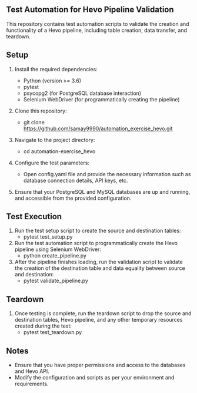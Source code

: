 **Test Automation for Hevo Pipeline Validation**
-
This repository contains test automation scripts to validate the creation and functionality of a Hevo pipeline, including table creation, data transfer, and teardown.

**Setup** 
- 
1. Install the required dependencies:
      - Python (version >= 3.6)
      - pytest
      - psycopg2 (for PostgreSQL database interaction) 
      - Selenium WebDriver (for programmatically creating the pipeline)
  
2. Clone this repository:
   - git clone https://github.com/samay9990/automation_exercise_hevo.git

3. Navigate to the project directory:
   - cd automation-exercise_hevo

4. Configure the test parameters:
   - Open config.yaml file and provide the necessary information such as database connection details, API keys, etc.
   
5. Ensure that your PostgreSQL and MySQL databases are up and running, and accessible from the provided configuration.


**Test Execution**
-
1. Run the test setup script to create the source and destination tables:
   - pytest test_setup.py
2. Run the test automation script to programmatically create the Hevo pipeline using Selenium WebDriver:
   - python create_pipeline.py
3. After the pipeline finishes loading, run the validation script to validate the creation of the destination table and data equality between source and destination:
   - pytest validate_pipeline.py

**Teardown**
-
1. Once testing is complete, run the teardown script to drop the source and destination tables, Hevo pipeline, and any other temporary resources created during the test:
   - pytest test_teardown.py

**Notes**
-
- Ensure that you have proper permissions and access to the databases and Hevo API.
- Modify the configuration and scripts as per your environment and requirements.